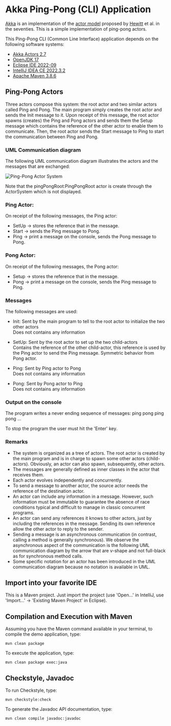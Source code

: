 # Akka Ping-Pong (CLI) Application

[Akka](https://akka.io/docs) is an implementation of the
[actor model](https://en.wikipedia.org/wiki/Actor_model)
proposed by
[Hewitt](https://de.wikipedia.org/wiki/Carl_Hewitt)
 et al. in the seventies. This is a simple implementation of
ping-pong actors.

This Ping-Pong CLI (Common Line Interface) application depends on the following software systems:

- [Akka Actors 2.7](https://akka.io)
- [OpenJDK 17](https://jdk.java.net/17/)
- [Eclipse IDE 2022-09](https://www.eclipse.org/eclipseide/)
- [IntelliJ IDEA CE 2022.3.2](https://www.jetbrains.com/de-de/idea/)
- [Apache Maven 3.8.6](https://maven.apache.org/)


## Ping-Pong Actors

Three actors compose this system: the root actor and two similar actors called Ping and Pong. The main program simply creates the root actor and sends the Init message to it.  Upon receipt of this message, the root actor spawns (creates) the Ping and Pong actors and sends them the Setup message which contains the reference of the other actor to enable them to communicate.
Then, the root actor sends the Start message to Ping to start the communication between Ping and Pong.


### UML Communication diagram

The following UML communication diagram illustrates the actors and the messages that are exchanged:

![Ping-Pong Actor System](img/ping-pong-actor-system.png)

Note that the pingPongRoot:PingPongRoot actor is create through the ActorSystem which is not displayed.

### Ping Actor:

On receipt of the following messages, the Ping actor:

- SetUp &rarr; stores the reference that in the message.
- Start &rarr; sends the Ping message to Pong.
- Ping  &rarr; print a message on the console, sends the Pong message to Pong.


### Pong Actor:

On receipt of the following messages, the Pong actor:

- Setup &rarr; stores the reference that in the message.
- Pong  &rarr; print a message on the console, sends the Ping message to Ping.


### Messages

The following messages are used:

- Init: Sent by the main program to tell to the root actor to initialize the two other actors <br>
        Does not contains any information
		
- SetUp: Sent by the root actor to set up the two child-actors<br>
	     Contains the reference of the other child-actor, this reference is used by the Ping actor
	     to send the Ping message. Symmetric behavior from Pong actor.
		
- Ping: Sent by Ping actor to Pong<br>
        Does not contains any information
			   
- Pong: Sent by Pong actor to Ping<br>
        Does not contains any information


### Output on the console

The program writes a never ending sequence of messages: ping pong ping pong ...

To stop the program the user must hit the 'Enter' key.


### Remarks

- The system is organized as a tree of actors. The root actor is created by the main program and
is in charge to spawn some other actors (child-actors).  Obviously, an actor can also spawn, subsequently, other actors.
- The messages are generally defined as inner classes in the actor that receives them.
- Each actor evolves independently and concurrently.
- To send a message to another actor, the source actor needs the reference of the destination actor.
- An actor can include any information in a message.  However, such information must be immutable to guarantee  the absence of race conditions typical and difficult to manage in classic concurrent programs.
- An actor can send any references it knows to other actors, just by including the references in the message.  Sending its own reference allow the other actor to reply to the sender.
- Sending a message is an asynchronous communication (in contrast, calling a method is generally synchronous).  We observe the asynchronous aspect of the communication is the following UML communication diagram by the arrow that are v-shape and not full-black as for synchronous method calls.
- Some specific notation for an actor has been introduced in the UML communication diagram because no notation is available in UML.


## Import into your favorite IDE

This is a Maven project. Just import the project (use 'Open...' in IntelliJ,
use 'Import...' -> 'Existing Maven Project' in Eclipse).


## Compilation and Execution with Maven

Assuming you have the Maven command available in your terminal,
to compile the demo application, type:

```console
mvn clean package
```

To execute the application, type:

```console
mvn clean package exec:java
```


## Checkstyle, Javadoc

To run Checkstyle, type:

```console
mvn checkstyle:check
```

To generate the Javadoc API documentation, type:

```console
mvn clean compile javadoc:javadoc
```

